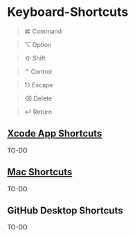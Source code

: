 # Keyboard-Shortcuts
> ⌘ Command

> ⌥ Option

> ⇧ Shift 

> ⌃ Control

> ⎋ Escape

> ⌫ Delete

> ↩ Return


## [Xcode App Shortcuts](https://github.com/betulaksuu/Keyboard-Shortcuts/blob/main/xcode_app_shortcuts.md)
TO-DO

## [Mac Shortcuts](https://github.com/betulaksuu/Keyboard-Shortcuts/blob/main/mac_shortcuts.md)
TO-DO

## GitHub Desktop Shortcuts
TO-DO
